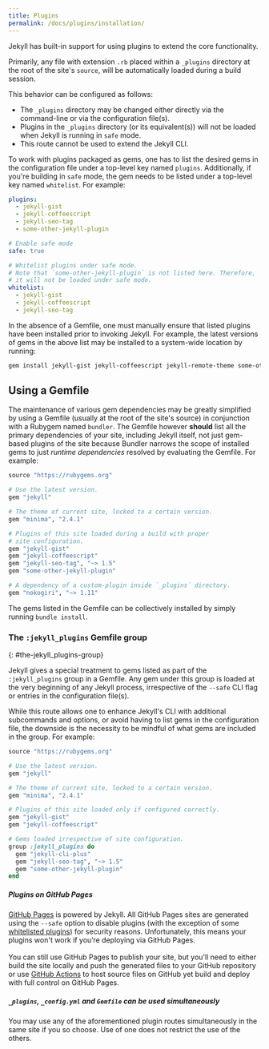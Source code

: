 ```yaml
---
title: Plugins
permalink: /docs/plugins/installation/
---
```


Jekyll has built-in support for using plugins to extend the core functionality.

Primarily, any file with extension `.rb` placed within a `_plugins` directory at the root of the site's `source`, will be automatically loaded
during a build session.

This behavior can be configured as follows:

- The `_plugins` directory may be changed either directly via the command-line or via the configuration file(s).
- Plugins in the `_plugins` directory (or its equivalent(s)) will not be loaded when Jekyll is running in `safe` mode.
- This route cannot be used to extend the Jekyll CLI.

To work with plugins packaged as gems, one has to list the desired gems in the configuration file under a top-level key named `plugins`.
Additionally, if you're building in `safe` mode, the gem needs to be listed under a top-level key named `whitelist`. For example:

```yaml
plugins:
  - jekyll-gist
  - jekyll-coffeescript
  - jekyll-seo-tag
  - some-other-jekyll-plugin

# Enable safe mode
safe: true

# Whitelist plugins under safe mode.
# Note that `some-other-jekyll-plugin` is not listed here. Therefore,
# it will not be loaded under safe mode.
whitelist:
  - jekyll-gist
  - jekyll-coffeescript
  - jekyll-seo-tag
```

In the absence of a Gemfile, one must manually ensure that listed plugins have been installed prior to invoking Jekyll. For example, the
latest versions of gems in the above list may be installed to a system-wide location by running:

```sh
gem install jekyll-gist jekyll-coffeescript jekyll-remote-theme some-other-jekyll-plugin
```

## Using a Gemfile

The maintenance of various gem dependencies may be greatly simplified by using a Gemfile (usually at the root of the site's source) in
conjunction with a Rubygem named `bundler`. The Gemfile however **should** list all the primary dependencies of your site, including Jekyll
itself, not just gem-based plugins of the site because Bundler narrows the scope of installed gems to just *runtime dependencies* resolved by
evaluating the Gemfile. For example:

```ruby
source "https://rubygems.org"

# Use the latest version.
gem "jekyll"

# The theme of current site, locked to a certain version.
gem "minima", "2.4.1"

# Plugins of this site loaded during a build with proper
# site configuration.
gem "jekyll-gist"
gem "jekyll-coffeescript"
gem "jekyll-seo-tag", "~> 1.5"
gem "some-other-jekyll-plugin"

# A dependency of a custom-plugin inside `_plugins` directory.
gem "nokogiri", "~> 1.11"
```

The gems listed in the Gemfile can be collectively installed by simply running `bundle install`.

### The `:jekyll_plugins` Gemfile group
{: #the-jekyll_plugins-group}

Jekyll gives a special treatment to gems listed as part of the `:jekyll_plugins` group in a Gemfile. Any gem under this group is loaded at
the very beginning of any Jekyll process, irrespective of the `--safe` CLI flag or entries in the configuration file(s).

While this route allows one to enhance Jekyll's CLI with additional subcommands and options, or avoid having to list gems in the configuration
file, the downside is the necessity to be mindful of what gems are included in the group. For example:

```ruby
source "https://rubygems.org"

# Use the latest version.
gem "jekyll"

# The theme of current site, locked to a certain version.
gem "minima", "2.4.1"

# Plugins of this site loaded only if configured correctly.
gem "jekyll-gist"
gem "jekyll-coffeescript"

# Gems loaded irrespective of site configuration.
group :jekyll_plugins do
  gem "jekyll-cli-plus"
  gem "jekyll-seo-tag", "~> 1.5"
  gem "some-other-jekyll-plugin"
end
```

<div class="note info">
  <h5>Plugins on GitHub Pages</h5>
  <p>
    <a href="https://pages.github.com/">GitHub Pages</a> is powered by Jekyll. All GitHub Pages sites are generated using the
    <code>--safe</code> option to disable plugins (with the exception of some
    <a href="https://pages.github.com/versions">whitelisted plugins</a>) for security reasons. Unfortunately, this means your plugins won't
    work if you’re deploying via GitHub Pages.<br><br>
    You can still use GitHub Pages to publish your site, but you'll need to either build the site locally and push the generated files to
    your GitHub repository or use
    <a href="{{ '/docs/continuous-integration/github-actions/' | relative_url }}" title="GitHub Actions">GitHub Actions</a> to host source
    files on GitHub yet build and deploy with full control on GitHub Pages.
  </p>
</div>

<div class="note">
  <h5>
    <code>_plugins</code>, <code>_config.yml</code> and <code>Gemfile</code> can be used simultaneously
  </h5>
  <p>
    You may use any of the aforementioned plugin routes simultaneously in the same site if you so choose.
    Use of one does not restrict the use of the others.
  </p>
</div>
